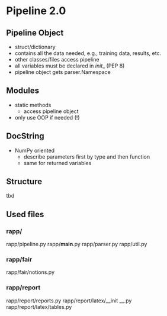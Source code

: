 # Pipeline 2.0
## Pipeline Object
- struct/dictionary
- contains all the data needed, e.g., training data, results, etc.
- other classes/files access pipeline
- all variables must be declared in _init__ (PEP 8)
- pipeline object gets parser.Namespace


## Modules
- static methods
	- access pipeline object
- only use OOP if needed (!)


## DocString
- NumPy oriented
	- describe parameters first by type and then function
	- same for returned variables

## Structure
tbd

## Used files
### rapp/
rapp/pipeline.py
rapp/__main__.py
rapp/parser.py
rapp/util.py

### rapp/fair
rapp/fair/notions.py

### rapp/report
rapp/report/reports.py
rapp/report/latex/__init __.py
rapp/report/latex/tables.py
